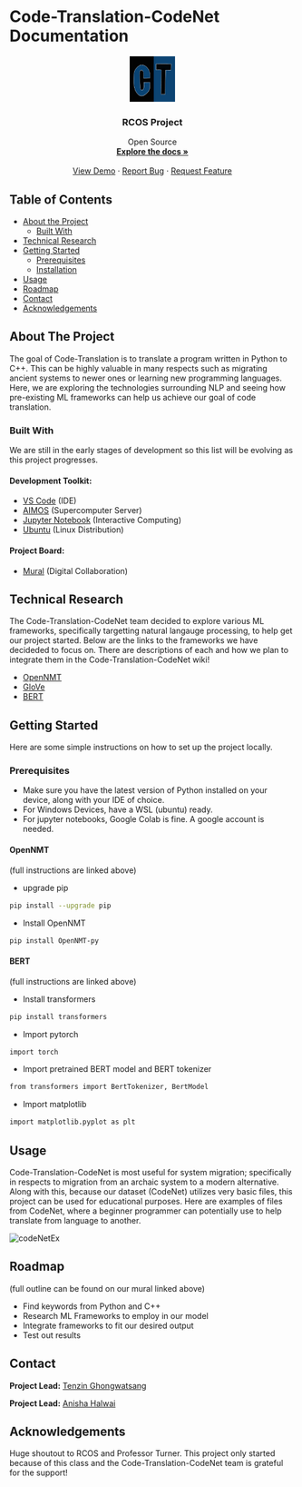 <!--
## <b> Code-Translation-CodeNet</b>

The goal of Code-Translation is to translate a program written in Python to C++. This can be highly valuable in many respects such as, migrating ancient systems to newer ones or learning new programming languages. 

## Table of Contents

   * [Introduction](#introduction)
      * [Potential use cases](#potential-use-cases)
      * [Usability](#usability)
   * [Models and experiments](#models-and-experiments)
   * [Relevant links](#relevant-links)
   * [Dataset overview](#dataset-overview)
   

## Introduction

## Dataset overview
Code-Translation is a completely open source project, including its dataset. We will use Project CodeNet from IBM. 
-->
<!--
*** Thanks for checking out this README Template. If you have a suggestion that would
*** make this better, please fork the repo and create a pull request or simply open
*** an issue with the tag "enhancement".
*** Thanks again! Now go create something AMAZING! :D
-->
# Code-Translation-CodeNet Documentation

<!-- PROJECT LOGO -->
<p align="center">
  <a href="">
    <img src="https://github.com/tenzin-g/Code-Translation-CodeNet/blob/main/Logo/Screenshot%202022-11-30%20at%208.49.39%20PM.JPEG" alt="Team/Project logo" width="80" height="80">
  </a>

  <h3 align="center">RCOS Project</h3>

  <p align="center">
    Open Source 
    <br />
    <a href="https://github.com/tenzin-g/Code-Translation-CodeNet/wiki"><strong>Explore the docs »</strong></a>
    <br />
    <br />
    <a href="">View Demo</a>
    ·
    <a href="https://github.com/tenzin-g/Code-Translation-CodeNet/issues">Report Bug</a>
    ·
    <a href="https://github.com/tenzin-g/Code-Translation-CodeNet/pulls">Request Feature</a>
  </p>
</p>

<!-- TABLE OF CONTENTS -->

## Table of Contents

- [About the Project](#about-the-project)
  - [Built With](#built-with)
- [Technical Research](#technical-research)
- [Getting Started](#getting-started)
  - [Prerequisites](#prerequisites)
  - [Installation](#installation)
- [Usage](#usage)
- [Roadmap](#roadmap)
- [Contact](#contact)
- [Acknowledgements](#acknowledgements)

<!-- ABOUT THE PROJECT -->

## About The Project
The goal of Code-Translation is to translate a program written in Python to C++. This can be highly valuable in many respects such as migrating ancient systems to newer ones or learning new programming languages. Here, we are exploring the technologies surrounding NLP and seeing how pre-existing ML frameworks can help us achieve our goal of code translation. 


### Built With

We are still in the early stages of development so this list will be evolving as this project progresses. 

#### Development Toolkit:

- [VS Code](https://code.visualstudio.com/) (IDE)
- [AIMOS](https://docs.cci.rpi.edu/Slurm/) (Supercomputer Server) 
- [Jupyter Notebook](https://jupyter-notebook.readthedocs.io/en/stable/) (Interactive Computing)
- [Ubuntu](https://help.ubuntu.com/) (Linux Distribution)

#### Project Board:
- [Mural](https://www.mural.co/) (Digital Collaboration)

<!-- Technical Research -->

## Technical Research

The Code-Translation-CodeNet team decided to explore various ML frameworks, specifically targetting natural langauge processing, to help get our project started. Below are the links to the frameworks we have decideded to focus on. There are descriptions of each and how we plan to integrate them in the Code-Translation-CodeNet wiki!

- [OpenNMT](https://opennmt.net/OpenNMT-py/quickstart.html#step-1-prepare-the-data)
- [GloVe](https://nlp.stanford.edu/projects/glove/)
- [BERT](https://github.com/tenzin-g/Code-Translation-CodeNet/blob/main/Copy_of_BERT_Word_Embeddings_v2.ipynb)


<!-- Getting Started -->

## Getting Started

Here are some simple instructions on how to set up the project locally. 

### Prerequisites

- Make sure you have the latest version of Python installed on your device, along with your IDE of choice. 
- For Windows Devices, have a WSL (ubuntu) ready. 
- For jupyter notebooks, Google Colab is fine. A google account is needed. 

#### OpenNMT
(full instructions are linked above)
- upgrade pip

```sh
pip install --upgrade pip
```

- Install OpenNMT

```sh
pip install OpenNMT-py
```

#### BERT
(full instructions are linked above)
- Install transformers

```sh
pip install transformers
```

- Import pytorch

```sh
import torch
```

 - Import pretrained BERT model and BERT tokenizer 
 
 ```sh
 from transformers import BertTokenizer, BertModel
```
 - Import matplotlib
 
 ```sh
 import matplotlib.pyplot as plt
```

## Usage

Code-Translation-CodeNet is most useful for system migration; specifically in respects to migration from an archaic system to a modern alternative. Along with this, because our dataset (CodeNet) utilizes very basic files, this project can be used for educational purposes. Here are examples of files from CodeNet, where a beginner programmer can potentially use to help translate from language to another. 
<p align="center">

![codeNetEx](https://user-images.githubusercontent.com/84874177/204444053-cca3f008-9e0b-4727-970b-6b82ca78a862.png)

</p>


<!-- ROADMAP -->

## Roadmap

(full outline can be found on our mural linked above)

- Find keywords from Python and C++
- Research ML Frameworks to employ in our model 
- Integrate frameworks to fit our desired output 
- Test out results 

<!-- Contact -->
## Contact

**Project Lead:** [Tenzin Ghongwatsang](mailto:ghongt@rpi.edu)

**Project Lead:** [Anisha Halwai](mailto:halwaa@rpi.edu)

<!-- Acknowledgements -->
## Acknowledgements

Huge shoutout to RCOS and Professor Turner. This project only started because of this class and the Code-Translation-CodeNet team is grateful for the support! 
